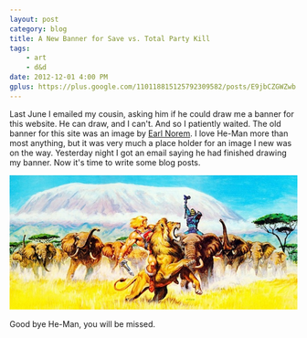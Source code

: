 ```yaml
---
layout: post
category: blog
title: A New Banner for Save vs. Total Party Kill
tags:
    - art
    - d&d
date: 2012-12-01 4:00 PM
gplus: https://plus.google.com/110118815125792309582/posts/E9jbCZGWZwb
---
```


Last June I emailed my cousin, asking him if he could draw me a banner for this website. He can draw, and I can't. And so I patiently waited. The old banner for this site was an image by [Earl Norem][1]. I love He-Man more than most anything, but it was very much a place holder for an image I new was on the way. Yesterday night I got an email saying he had finished drawing my banner. Now it's time to write some blog posts.

![He man vs. Skeletor][he-man-img]

Good bye He-Man, you will be missed.

[1]: http://www.vaultsofgrayskull.co.uk/norem.html
[he-man-img]: /assets/img/he-man-header.jpg